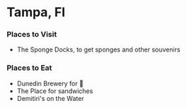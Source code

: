 # Tampa, Fl

### Places to Visit
- The Sponge Docks, to get sponges and other souvenirs 


### Places to Eat
- Dunedin Brewery for :beer:
- The Place for sandwiches
- Demitiri's on the Water  
